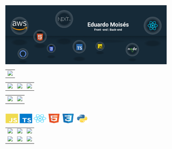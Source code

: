 <a href="https://gobeyond-portifolio-edumoises.vercel.app/" >
<img src="https://raw.githubusercontent.com/emoises/emoises/main/assests/banner-github.png">
<!-- ![capa github](https://raw.githubusercontent.com/emoises/emoises/main/assests/banner-github.png) -->
</a>
<div>
    <table>
    <tr>
    <td>
        <img src="https://img.shields.io/github/followers/emoises.svg?style=social&label=Follow&maxAge=2592000">
    </td>
    </tr>
    </table>
    <table>
    <tr>
        <td>
            <a href="https://www.instagram.com/automattizze/">
                <img src="https://img.shields.io/badge/Instagram-E4405F?style=for-the-badge&logo=instagram&logoColor=white" 
                >
            </a>
        </td>
        <td>
            <a href="https://www.linkedin.com/in/eduardomoises/">
                <img src="https://img.shields.io/badge/LinkedIn-0077B5?style=for-the-badge&logo=linkedin&logoColor=white">
            </a>
        </td>
        <td>
            <a href="https://www.linkedin.com/in/eduardomoises/">
                <img src="https://img.shields.io/badge/LinkedIn-0077B5?style=for-the-badge&logo=linkedin&logoColor=white">
            </a>
        </td>
    </tr>
    </table>
</div>
<div>
    <table>
        <tr>
            <td><img height="180em" src="https://github-readme-stats.vercel.app/api?username=emoises&show_icons=true&theme=react&include_all_commits=true&count_private=true"/></td>
            <td><img height="180em" src="https://github-readme-stats.vercel.app/api/top-langs/?username=emoises&layout=compact&langs_count=7&theme=react"/></td>
        </tr>   
    </table>
</div>


<div style="display: inline_block"><br>
<img align="center" alt="Rafa-Js" height="30" width="40" src="https://raw.githubusercontent.com/devicons/devicon/master/icons/javascript/javascript-plain.svg">
<img align="center" alt="Rafa-Ts" height="30" width="40" src="https://raw.githubusercontent.com/devicons/devicon/master/icons/typescript/typescript-plain.svg">
<img align="center" alt="Rafa-React" height="30" width="40" src="https://raw.githubusercontent.com/devicons/devicon/master/icons/react/react-original.svg">
<img align="center" alt="Rafa-HTML" height="30" width="40" src="https://raw.githubusercontent.com/devicons/devicon/master/icons/html5/html5-original.svg">
<img align="center" alt="Rafa-CSS" height="30" width="40" src="https://raw.githubusercontent.com/devicons/devicon/master/icons/css3/css3-original.svg">
<img align="center" alt="Rafa-Python" height="30" width="40" src="https://raw.githubusercontent.com/devicons/devicon/master/icons/python/python-original.svg">
<br>

</div>

<table>
<tr>
    <td>
        <a href="https://github.com/emoises/gobeyond-desafio--portif-lio" >
            <img src="https://github-readme-stats-emoises.vercel.app/api/pin/?username=emoises&repo=gobeyond-desafio--portif-lio&theme=react">
        </a>
    </td>
    <td>
        <a href="https://github.com/emoises/gobeyond-final-challenge-emoises" >
            <img heigth="auto" src="https://github-readme-stats-emoises.vercel.app/api/pin/?username=emoises&repo=gobeyond-final-challenge-emoises&theme=react">
        </a>
    </td>
    <td>
        <a href="https://github.com/emoises/bootcamp-igti-trabalho-pratico-react-modulo03" >
            <img src="https://github-readme-stats-emoises.vercel.app/api/pin/?username=emoises&repo=bootcamp-igti-trabalho-pratico-react-modulo03&theme=react">
        </a>
    </td>
</tr>
<tr>
    <td>
        <a height="100%" href="https://github.com/emoises/beTheHero-semanaOmnistack" >
            <img src="https://github-readme-stats-emoises.vercel.app/api/pin/?username=emoises&repo=beTheHero-semanaOmnistack&theme=react">
        </a>
    </td>
    <td>
        <a height="100%" href="https://github.com/emoises/NLW-Ecoleta-RocketSeat" >
            <img src="https://github-readme-stats-emoises.vercel.app/api/pin/?username=emoises&repo=NLW-Ecoleta-RocketSeat&theme=react">
        </a>
    </td>
    <td>
        <a height="100%" href="https://github.com/emoises/hiringcoders2-desafio-3" display="block">
            <img src="https://github-readme-stats-emoises.vercel.app/api/pin/?username=emoises&repo=hiringcoders2-desafio-3&theme=react">
        </a>
    </td>
</tr>
</table>

<!-- | | | |
|:--:|:--:|:--:|
|[![Readme Card]()]()| [![Readme Card]()]()|[![Readme Card]()]()|
|[![Readme Card]()]()| [![Readme Card]()]()|[![Readme Card]()]()| -->

